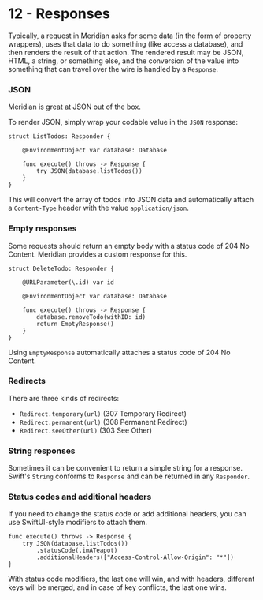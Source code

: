 # 12 - Responses

Typically, a request in Meridian asks for some data (in the form of property wrappers), uses that data to do something (like access a database), and then renders the result of that action. The rendered result may be JSON, HTML, a string, or something else, and the conversion of the value into something that can travel over the wire is handled by a `Response`.

### JSON

Meridian is great at JSON out of the box. 

To render JSON, simply wrap your codable value in the `JSON` response:

    struct ListTodos: Responder {
    
        @EnvironmentObject var database: Database
    
        func execute() throws -> Response {
            try JSON(database.listTodos())
        }
    }

This will convert the array of todos into JSON data and automatically attach a `Content-Type` header with the value `application/json`.

### Empty responses

Some requests should return an empty body with a status code of 204 No Content. Meridian provides a custom response for this.

    struct DeleteTodo: Responder {
    
        @URLParameter(\.id) var id
    
        @EnvironmentObject var database: Database
    
        func execute() throws -> Response {
            database.removeTodo(withID: id)
            return EmptyResponse()
        }
    }

Using `EmptyResponse` automatically attaches a status code of 204 No Content.

### Redirects

There are three kinds of redirects: 

* `Redirect.temporary(url)` (307 Temporary Redirect)
* `Redirect.permanent(url)` (308 Permanent Redirect)
* `Redirect.seeOther(url)` (303 See Other)

### String responses

Sometimes it can be convenient to return a simple string for a response. Swift's `String` conforms to `Response` and can be returned in any `Responder`.

### Status codes and additional headers

If you need to change the status code or add additional headers, you can use SwiftUI-style modifiers to attach them.

    func execute() throws -> Response {
        try JSON(database.listTodos())
            .statusCode(.imATeapot)
            .additionalHeaders(["Access-Control-Allow-Origin": "*"])
    }

With status code modifiers, the last one will win, and with headers, different keys will be merged, and in case of key conflicts, the last one wins.
